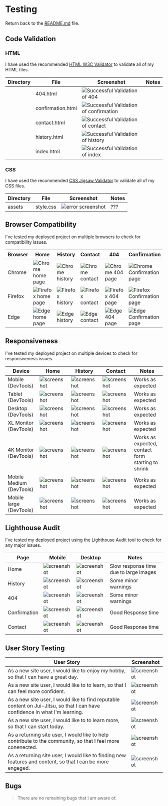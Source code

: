 # Testing

Return back to the [README.md](README.md) file.

## Code Validation

### HTML

I have used the recommended [HTML W3C Validator](https://validator.w3.org) to validate all of my HTML files.

| Directory | File | Screenshot | Notes |
| --- | --- | --- | --- |
|  | 404.html | ![Successful Validation of 404](documentation/testing/html-validator/success-404.jpeg) | |
|  | confirmation.html | ![Successful Validation of confirmation](documentation/testing/html-validator/success-confirmation.jpeg) | |
|  | contact.html | ![Successful Validation of contact](documentation/testing/html-validator/success-contact.jpeg) | |
|  | history.html | ![Successful Validation of history](documentation/testing/html-validator/sucess-history.jpeg) | |
|  | index.html | ![Successful Validation of index](documentation/testing/html-validator/sucess-index.jpeg) | |

### CSS

I have used the recommended [CSS Jigsaw Validator](https://jigsaw.w3.org/css-validator) to validate all of my CSS files.

| Directory | File | Screenshot | Notes |
| --- | --- | --- | --- |
| assets | style.css | ![error screenshot](documentation/testing/css-validator/jigsaw-validator.png) | ??? |

## Browser Compatibility

I've tested my deployed project on multiple browsers to check for compatibility issues.

| Browser | Home | History | Contact | 404 | Confirmation | Notes
| --- | --- | --- | --- | --- | --- | --- |
| Chrome | ![Chrome home page](documentation/testing/browser-compat/chrome-hmpg.png) | ![Chrome history](documentation/testing/browser-compat/chrome-history.png) | ![Chrome contact](documentation/testing/browser-compat/chrome-contact.png) | ![Chrome 404 page](documentation/testing/browser-compat/chrome-404.png) | ![Chrome Confirmation page](documentation/testing/browser-compat/chrome-confirm.png) | Works as expected |
| Firefox | ![Firefox home page](documentation/testing/browser-compat/firefox-hmpg.png) | ![Firefox history](documentation/testing/browser-compat/firefox-history.png) | ![Firefox contact](documentation/testing/browser-compat/firefox-contact.png) | ![Firefox 404 page](documentation/testing/browser-compat/firefox-404.png) | ![Firefox Confirmation page](documentation/testing/browser-compat/firefox-confirmation.png) | Works as expected |
| Edge | ![Edge home page](documentation/testing/browser-compat/edge-hmpg.png) | ![Edge history](documentation/testing/browser-compat/edge-history.png) | ![Edge contact](documentation/testing/browser-compat/edge-contact.png) | ![Edge 404 page](documentation/testing/browser-compat/edge-404.png) | ![Edge Confirmation page](documentation/testing/browser-compat/edge-confirmation.png) | Works as expected |

## Responsiveness

I've tested my deployed project on multiple devices to check for responsiveness issues.

| Device | Home | History | Contact | Notes |
| --- | --- | --- | --- | --- |
| Mobile (DevTools) | ![screenshot](documentation/testing/responsiveness/small-mobile-home.png) | ![screenshot](documentation/testing/responsiveness/small-mobile-history.png) | ![screenshot](documentation/testing/responsiveness/small-mobile-contact.png) | Works as expected |
| Tablet (DevTools) | ![screenshot](documentation/testing/responsiveness/tablet-home.png) | ![screenshot](documentation/testing/responsiveness/tablet-history.png) | ![screenshot](documentation/testing/responsiveness/tablet-contact.png) | Works as expected |
| Desktop (DevTools) | ![screenshot](documentation/testing/responsiveness/desktop-home.png) | ![screenshot](documentation/testing/responsiveness/desktop-history.png) | ![screenshot](documentation/testing/responsiveness/desktop-contact.png) | Works as expected |
| XL Monitor (DevTools) | ![screenshot](documentation/testing/responsiveness/xl-monitor-home.png) | ![screenshot](documentation/testing/responsiveness/xl-monitor-history.png) | ![screenshot](documentation/testing/responsiveness/xl-monitor-contact.png) | Works as expected |
| 4K Monitor (DevTools) | ![screenshot](documentation/testing/responsiveness/4k-home.png) | ![screenshot](documentation/testing/responsiveness/4k-history.png) | ![screenshot](documentation/testing/responsiveness/4k-contact.png) | Works as expected, contact form starting to shrink |
| Mobile Medium (DevTools) | ![screenshot](documentation/testing/responsiveness/medium-mobile-home.png) | ![screenshot](documentation/testing/responsiveness/medium-mobile-history.png) | ![screenshot](documentation/testing/responsiveness/medium-mobile-contact.png) | Works as expected |
| Mobile large (DevTools) | ![screenshot](documentation/testing/responsiveness/large-mobile-home.png) | ![screenshot](documentation/testing/responsiveness/large-mobile-history.png) | ![screenshot](documentation/testing/responsiveness/large-mobile-contact.png) | Works as expected |

## Lighthouse Audit

I've tested my deployed project using the Lighthouse Audit tool to check for any major issues.

| Page | Mobile | Desktop | Notes |
| --- | --- | --- | --- |
| Home | ![screenshot](documentation/testing/lighthouse/mstats-hmpg.png) | ![screenshot](documentation/testing/lighthouse/dstats-hmpg.png) | Slow response time due to large images |
| History | ![screenshot](documentation/testing/lighthouse/mstats-history.png) | ![screenshot](documentation/testing/lighthouse/dstats-history.png) | Some minor warnings |
| 404 | ![screenshot](documentation/testing/lighthouse/mstats-404.png) | ![screenshot](documentation/testing/lighthouse/dstats-404.png) | Some minor warnings |
| Confirmation | ![screenshot](documentation/testing/lighthouse/mstats-confirmation.png) | ![screenshot](documentation/testing/lighthouse/dstats-confirmation.png) | Good Response time |
| Contact | ![screenshot](documentation/testing/lighthouse/mstats-contact.png) | ![screenshot](documentation/testing/lighthouse/dstats-contact.png) | Good Response time |

## User Story Testing 

| User Story | Screenshot |
| --- | --- |
| As a new site user, I would like to enjoy my hobby, so that I can have a great day. | ![screenshot](documentation/features/flip-cards.png) |
| As a new site user, I would like to to learn, so that I can feel more confident. | ![screenshot](documentation/features/flip-cards.png) |
| As a new site user, I would like to find reputable content on Jui-Jitsu, so that I can have confidence in what I'm learning. | ![screenshot](documentation/features/intro-vd.png) |
| As a new site user, I would like to to learn more, so that I can start today. | ![screenshot](documentation/features/b-guide.png)
| As a returning site user, I would like to help contribute to the community, so that I feel more conenected. | ![screenshot](documentation/features/contact-form.png) |
| As a returning site user, I would like to finding new features and content, so that I can be more engaged. | ![screenshot](documentation/features/hist-scoll.png) |

## Bugs
> There are no remaining bugs that I am aware of.